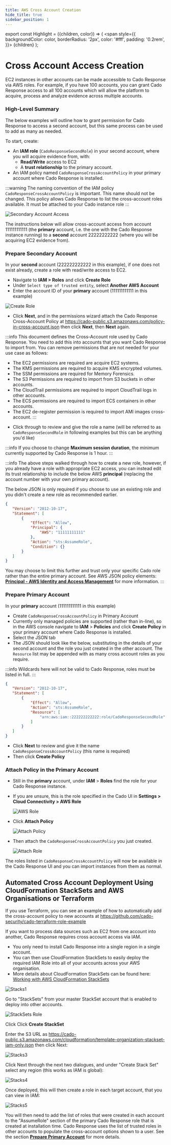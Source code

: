 ```yaml
---
title: AWS Cross Account Creation
hide_title: true
sidebar_position: 1
---
```


export const Highlight = ({children, color}) => (
  <span
    style={{
      backgroundColor: color,
      borderRadius: '2px',
      color: '#fff',
      padding: '0.2rem',
    }}>
    {children}
  </span>
);

# Cross Account Access Creation
EC2 instances in other accounts can be made accessible to Cado Response via AWS roles.  For example, if you have 100 accounts, you can grant Cado Response access to all 100 accounts which will allow the platform to acquire, process and analyze evidence across multiple accounts.

### High-Level Summary
The below examples will outline how to grant permission for Cado Response to access a second account, but this same process can be used to add as many as needed.

To start, create:
- An **IAM role** (`CadoResponseSecondRole`) in your second account, where you will acquire evidence from, with:
    - **Read/Write** access to EC2
    - A **trust relationship** to the primary account. 
- An IAM policy named `CadoResponseCrossAccountPolicy` in your primary account where Cado Response is installed.

:::warning
The naming convention of the IAM policy `CadoResponseCrossAccountPolicy` is important.  This name should not be changed.
This policy allows Cado Response to list the cross-account roles available.  It must be attached to your Cado instance role
:::

![Secondary Account Access](/img/secondary.png)

The instructions below will allow cross-account access from account 111111111111 (the **primary** account, i.e. the one with the Cado Response instance running) to a **second** account 22222222222 (where you will be acquiring EC2 evidence from).

### Prepare Secondary Account

In your **second** account (222222222222 in this example), if one does not exist already, create a role with read/write access to EC2.
- Navigate to **IAM > Roles** and click **Create Role**
- Under `Select type of trusted entity`, select **Another AWS Account**
- Enter the account ID of your **primary** account (111111111111 in this example)

![Create Role](/img/create-role.png)

- Click **Next**, and in the permissions wizard attach the Cado Response Cross-Account Policy at https://cado-public.s3.amazonaws.com/policy-in-cross-account.json then click **Next**, then **Next** again.

:::info
This document defines the Cross-Account role used by Cado Response. You need to add this into accounts that you want Cado Response to import from. You can remove permissions that are not needed for your use case as follows:
* The EC2 permissions are required are acquire EC2 systems.
* The KMS permissions are required to acquire KMS encrypted volumes.
* The SSM permissions are required for Memory Forensics.
* The S3 Permissions are required to import from S3 buckets in other accounts.
* The CloudTrail permissioms are required to import CloudTrail logs in other accounts.
* The ECS permissions are required to import ECS containers in other accounts.
* The EC2 de-register permission is required to import AMI images cross-account.
:::


- Click through to review and give the role a name (will be referred to as `CadoResponseSecondRole` in following examples but this can be anything you'd like)

:::info
If you choose to change **Maximum session duration**, the minimum currently supported by Cado Response is 1 hour.
:::

:::info
The above steps walked through how to create a new role, however, if you already have a role with appropriate EC2 access, you can instead edit its trust relationship to include the below AWS **principal** (replacing the account number with your own primary account). 

The below JSON is only required if you choose to use an existing role and you didn't create a new role as recommended earlier.

```json
{
   "Version": "2012-10-17",
   "Statement": [
       {
           "Effect": "Allow",
           "Principal": {
               "AWS": "11111111111"
           },
           "Action": "sts:AssumeRole",
           "Condition": {}
       }
   ]
}
```

You may choose to limit this further and trust only your specific Cado role rather than the entire primary account.  See AWS JSON policy elements: **[Principal - AWS Identity and Access Management](https://docs.aws.amazon.com/IAM/latest/UserGuide/reference_policies_elements_principal.html)** for more information.
:::

### Prepare Primary Account

In your **primary** account (111111111111 in this example)
- Create `CadoResponseCrossAccountPolicy` in Primary Account
- Currently only managed policies are supported (rather than in-line), so in the AWS console navigate to **IAM** > **Policies** and click **Create Policy** in your primary account where Cado Response is installed.
 - Select the JSON tab
- The JSON  should look like the below, substituting in the details of your second account and the role you just created in the other account. The `Resource` list may be appended with as many cross account roles as you require.

:::info
Wildcards here will not be valid to Cado Response, roles must be listed in full.
:::

```json	
{
   "Version": "2012-10-17",
   "Statement": [
       {
           "Effect": "Allow",
           "Action": "sts:AssumeRole",
           "Resource": [
               "arn:aws:iam::222222222222:role/CadoResponseSecondRole"
           ]
       }
   ]
}
```

- Click **Next** to review and give it the name `CadoResponseCrossAccountPolicy` (this name is required)
- Then click **Create Policy**


### Attach Policy in the Primary Account
- Still in the **primary** account, under **IAM** > **Roles** find the role for your Cado Response instance.
- If you are unsure, this is the role specified in the Cado UI in **Settings > Cloud Connectivity > AWS Role**

    ![AWS Role](/img/aws-role.png)

- Click **Attach Policy**
    
    ![Attach Policy](/img/attach-policy.png)

- Then attach the `CadoResponseCrossAccountPolicy` you just created.

    ![Attach Role](/img/attach-permissions.png)

The roles listed in `CadoResponseCrossAccountPolicy` will now be available in the Cado Response UI and you can import instances from them as normal.


## Automated Cross Account Deployment Using CloudFormation StackSets and AWS Organisations or Terraform

If you use Terraform, you can see an example of how to automatically add the cross-account policy to new accounts at https://github.com/cado-security/cado-terraform-role-example

If you want to process data sources such as EC2 from one account into another, Cado Response requires cross account access via IAM. 
- You only need to install Cado Response into a single region in a single account. 
- You can then use CloudFormation StackSets to easily deploy the required IAM Role into all of your accounts across your AWS organisation.
- More details about CloudFormation StackSets can be found here: [Working with AWS CloudFormation StackSets](https://docs.aws.amazon.com/AWSCloudFormation/latest/UserGuide/what-is-cfnstacksets.html)

![Stacks1](/img/stacks1.png)

Go to "StackSets" from your master StackSet account that is enabled to deploy into other accounts.

![StackSets Role](/img/stacks2.png)

Click Click **<Highlight color="#F78631">Create StackSet</Highlight>**

Enter the S3 URL as https://cado-public.s3.amazonaws.com/cloudformation/template-organization-stackset-iam-only.json then click Next:

![Stacks3](/img/stacks3.png)

Click Next through the next two dialogues, and under "Create Stack Set" select any region (this works as IAM is global):

![Stacks4](/img/stacks4.png)

Once deployed, this will then create a role in each target account, that you can view in IAM:

![Stacks5](/img/stacks5.png)

You will then need to add the list of roles that were created in each account to the "AssumeRole" section of the primary Cado Response role that is created at installation time. Cado Response uses the list of trusted roles in other accounts to populate the cross-account options shown to a user.  See the section **[Prepare Primary Account](#prepare-primary-account)** for more details.
